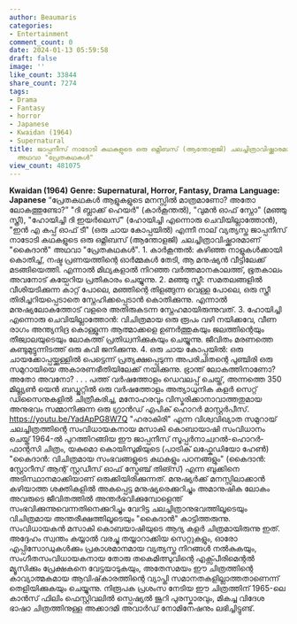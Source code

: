 ```yaml
---
author: Beaumaris
categories:
- Entertainment
comment_count: 0
date: 2024-01-13 05:59:58
draft: false
image: ''
like_count: 33844
share_count: 7274
tags:
- Drama
- Fantasy
- horror
- Japanese
- Kwaidan (1964)
- Supernatural
title: ജാപ്പനീസ് നാടോടി കഥകളുടെ ഒരു ഒമ്നിബസ് (ആന്തോളജി) ചലച്ചിത്രാവിഷ്ക്കാരമാണ് "കൈദാൻ"
  അഥവാ "പ്രേതകഥകൾ"
view_count: 481075
---
```


**Kwaidan (1964)** **Genre: Supernatural, Horror, Fantasy, Drama** **Language: Japanese** “പ്രേതകഥകൾ ആളുകളുടെ മനസ്സിൽ മാത്രമാണോ? അതോ ലോകത്തുണ്ടോ?” "ദി ബ്ലാക്ക് ഹെയർ" (കാർകൂന്തൽ), "വുമൻ ഓഫ് സ്നോ" (മഞ്ഞു സ്ത്രീ), "ഹോയിച്ചി ദി ഇയർലെസ്" (ഹോയിച്ചി എന്നൊരു ചെവിയില്ലാത്തോൻ), "ഇൻ എ കപ്പ് ഓഫ് ടീ" (ഒരു ചായ കോപ്പയിൽ) എന്നീ നാല് വ്യത്യസ്ത ജാപ്പനീസ് നാടോടി കഥകളുടെ ഒരു ഒമ്നിബസ് (ആന്തോളജി) ചലച്ചിത്രാവിഷ്ക്കാരമാണ് "കൈദാൻ" അഥവാ "പ്രേതകഥകൾ". 1\. കാർകൂന്തൽ: കഴിഞ്ഞ നാളുകൾക്കായി കൊതിച്ച്, നഷ്ട പ്രണയത്തിന്റെ ഓർമ്മകൾ തേടി, ആ മനുഷ്യൻ വീട്ടിലേക്ക് മടങ്ങിയെത്തി. എന്നാൽ മിഥ്യകളാൽ നിറഞ്ഞ വർത്തമാനകാലത്ത്, ഭൂതകാലം അവനോട് കയ്പേറിയ പ്രതികാരം ചെയ്യുന്നു. 2\. മഞ്ഞു സ്ത്രീ: സമതലങ്ങളിൽ വീശിയടിക്കുന്ന കാറ്റ് പോലെ, മഞ്ഞിന്റെ തിളങ്ങുന്ന വെള്ള പോലെ, ഒരു സ്ത്രീ തിരിച്ചറിയപ്പെടാതെ സ്നേഹിക്കപ്പെടാൻ കൊതിക്കുന്നു. എന്നാൽ മനുഷ്യലോകത്തോട് വളരെ അതിരുകടന്ന സ്നേഹമായിരുന്നുവത്. 3\. ഹോയിച്ചി എന്നൊരു ചെവിയില്ലാത്തോൻ: വിചിത്രമായ ഒരു രൂപം വഴി നയിക്കവേ, വീണ രാഗം അന്ത്യനിദ്ര കൊള്ളുന്ന ആത്മാക്കളെ ഉണർത്തുകയും ജലത്തിന്റെയും തീജ്വാലയുടെയും ലോകത്ത് പ്രതിധ്വനിക്കുകയും ചെയ്യുന്നു. ജീവിതം മരണത്തെ കണ്ടുമുട്ടുന്നിടത്ത് ഒരു കവി ജനിക്കുന്നു. 4\. ഒരു ചായ കോപ്പയിൽ: ഒരു ചായക്കോപ്പയ്ക്കുള്ളിൽ പെട്ടെന്ന് പ്രത്യക്ഷപ്പെടുന്ന അപരിചിതന്റെ പുഞ്ചിരി ഒരു സമുറായിയെ അകാരണഭീതിയിലേക്ക് നയിക്കുന്നു. ഭ്രാന്ത് ലോകത്തിനാണോ? അതോ അവനോ? . . . പത്ത് വർഷത്തോളം ഡെവലപ്പ് ചെയ്ത്, അന്നത്തെ 350 മില്ല്യൺ യെൻ ബഡ്ജറ്റിൽ ഒരു വർഷത്തോളം അത്യാധുനിക കളർ സെറ്റ് ഡിസൈനുകളിൽ ചിത്രീകരിച്ച, മനോഹരവും വിസ്മരിക്കാനാവാത്തതുമായ അനുഭവം സമ്മാനിക്കുന്ന ഒരു ഗ്രാൻഡ് എപിക് ഹൊറർ മാസ്റ്റർപീസ്. https://youtu.be/YadApPG8W7Q "ഹരാകിരി" എന്ന വിശ്വവിഖ്യാത സമുറായ് ചലച്ചിത്രത്തിന്റെ സംവിധായകനായ മസാകി കൊബായാഷി സംവിധാനം ചെയ്ത് 1964-ൽ പുറത്തിറങ്ങിയ ഈ ജാപ്പനീസ് സൂപ്പർനാച്വറൽ-ഹൊറർ-ഫാന്റസി ചിത്രം, യകുമൊ കൊയിസുമിയുടെ (പാട്രിക് ലഫ്കേഡിയോ ഹേൺ) "കൈദാൻ: വിചിത്രമായ സംഭവങ്ങളുടെ കഥകളും പഠനങ്ങളും" (കൈദാൻ: സ്റ്റോറീസ് ആന്റ് സ്റ്റഡീസ് ഓഫ് സ്ട്രേഞ്ച് തിങ്സ്) എന്ന ബുക്കിനെ അടിസ്ഥാനമാക്കിയാണ് ഒരുക്കിയിരിക്കുന്നത്. മനുഷ്യർക്ക് മനസ്സിലാക്കാൻ കഴിയാത്ത ശക്തികളിൽ അകപ്പെട്ട മനുഷ്യരെക്കുറിച്ചും അമാനുഷിക ലോകം അവരുടെ ജീവിതത്തിൽ അന്തര്‍ഭവിക്കുമ്പോളെന്ത് സംഭവിക്കുന്നുവെന്നതിനെക്കുറിച്ചും വേറിട്ട ചലച്ചിത്രാനുഭവത്തിലൂടെയും വിചിത്രമായ അന്തരീക്ഷത്തിലൂടെയും "കൈദാൻ" കാട്ടിത്തരുന്നു. സംവിധായകൻ മസാകി കൊബയാഷിയുടെ ആദ്യ കളർ ചിത്രമായിരുന്നു ഇത്. അദ്ദേഹം സ്വന്തം കയ്യാൽ വരച്ചു തയ്യാറാക്കിയ സെറ്റുകളും, ഓരോ എപ്പിസോഡുകൾക്കും പ്രകാശമാനമായ വ്യത്യസ്ത നിറങ്ങൾ നൽകുകയും, സംഗീതസംവിധായകനായ തോരു തകെമിത്സുവിന്റെ എക്സ്പീരിമെന്റൽ മ്യൂസിക്കും പ്രേക്ഷകനെ വേട്ടയാടുകയും, അതേസമയം ഈ ചിത്രത്തിന്റെ കാവ്യാത്മകമായ ആവിഷ്‌കാരത്തിന്റെ വ്യാപ്തി സമാനതകളില്ലാത്തതാണെന്ന് തെളിയിക്കുകയും ചെയ്യുന്നു. നിരൂപക പ്രശംസ നേടിയ ഈ ചിത്രത്തിന് 1965-ലെ കാൻസ് ഫിലിം ഫെസ്റ്റിവലിൽ സ്പെഷ്യൽ ജൂറി പുരസ്കാരവും, മികച്ച വിദേശ ഭാഷാ ചിത്രത്തിനുള്ള അക്കാദമി അവാർഡ് നോമിനേഷനും ലഭിച്ചിട്ടുണ്ട്.